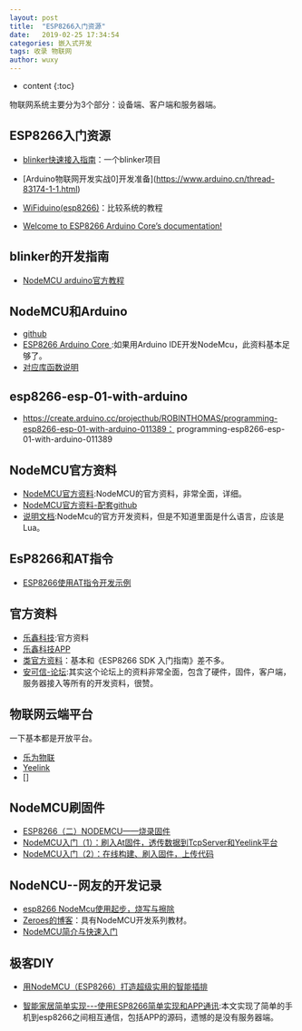 ```yaml
---
layout: post
title:  "ESP8266入门资源"
date:   2019-02-25 17:34:54
categories: 嵌入式开发
tags: 收录 物联网
author: wuxy
---
```


* content
{:toc}

物联网系统主要分为3个部分：设备端、客户端和服务器端。


## ESP8266入门资源
- [blinker快速接入指南](https://www.arduino.cn/thread-76018-1-1.html)：一个blinker项目

- [Arduino物联网开发实战0]开发准备](https://www.arduino.cn/thread-83174-1-1.html)

- [WiFiduino(esp8266)](https://wifiduino.com/)：比较系统的教程

- [Welcome to ESP8266 Arduino Core’s documentation!](https://arduino-esp8266.readthedocs.io/en/latest/index.html)

## blinker的开发指南
- [NodeMCU arduino官方教程](https://www.arduino.cn/thread-83754-1-1.html)

## NodeMCU和Arduino
- [github](https://github.com/esp8266/Arduino)
- [ESP8266 Arduino Core ](https://arduino-esp8266.readthedocs.io/en/latest/):如果用Arduino IDE开发NodeMcu，此资料基本足够了。
- [对应库函数说明](https://www.arduino.cc/en/Reference/WiFi)

## esp8266-esp-01-with-arduino
- https://create.arduino.cc/projecthub/ROBINTHOMAS/programming-esp8266-esp-01-with-arduino-011389： programming-esp8266-esp-01-with-arduino-011389


## NodeMCU官方资料

- [NodeMCU官方资料](http://www.nodemcu.com/index_cn.html):NodeMCU的官方资料，非常全面，详细。
- [NodeMCU官方资料-配套github](https://github.com/nodemcu)
- [说明文档](https://nodemcu.readthedocs.io/en/master/):NodeMcu的官方开发资料，但是不知道里面是什么语言，应该是Lua。


## EsP8266和AT指令

- [ESP8266使用AT指令开发示例](http://wiki.ai-thinker.com/esp8266/examples/at_demo)

## 官方资料
- [乐鑫科技](https://www.espressif.com/zh-hans):官方资料
- [乐鑫科技APP](https://github.com/EspressifApp)
- [类官方资料](https://blog.csdn.net/qq_36347513/article/details/82699224)：基本和《ESP8266 SDK 入门指南》差不多。
- [安可信-论坛](http://bbs.ai-thinker.com/forum.php?mod=viewthread&tid=8&extra=page%3D1):其实这个论坛上的资料非常全面，包含了硬件，固件，客户端，服务器接入等所有的开发资料，很赞。



## 物联网云端平台

一下基本都是开放平台。

- [乐为物联](https://www.lewei50.com/)
- [Yeelink](http://www.yeelink.net/)
- []


## NodeMCU刷固件
- [ESP8266（二）NODEMCU——烧录固件](https://blog.csdn.net/tianzhong123/article/details/50754872)
- [NodeMCU入门（1）：刷入At固件，透传数据到TcpServer和Yeelink平台](https://www.cnblogs.com/zeroes/p/nodemcu_tcpserver.html)
- [NodeMCU入门（2）：在线构建、刷入固件，上传代码](https://www.cnblogs.com/zeroes/p/nodemcu_build.html)

## NodeNCU--网友的开发记录
- [esp8266 NodeMcu使用起步，烧写与擦除](https://blog.csdn.net/FLYING37520/article/details/79660490)
- [Zeroes的博客](https://www.cnblogs.com/zeroes/category/1014075.html)：具有NodeMCU开发系列教材。
- [NodeMCU简介与快速入门](https://my.oschina.net/u/2306127/blog/402931)



## 极客DIY
- [用NodeMCU（ESP8266）打造超级实用的智能插排](https://www.geek-workshop.com/thread-24907-1-1.html)

- [智能家居简单实现---使用ESP8266简单实现和APP通讯](https://blog.csdn.net/Jsagacity/article/details/78531819):本文实现了简单的手机到esp8266之间相互通信，包括APP的源码，遗憾的是没有服务器端。
